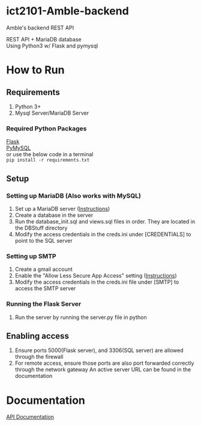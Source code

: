 # ict2101-Amble-backend
Amble's backend REST API  

REST API + MariaDB database  
Using Python3 w/ Flask and pymysql

# How to Run  
## Requirements
1) Python 3+  
2) Mysql Server/MariaDB Server  

### Required Python Packages
[Flask](https://pypi.org/project/Flask/)  
[PyMySQL](https://pypi.org/project/PyMySQL/)  
or use the below code in a terminal  
`pip install -r requirements.txt`
  
## Setup
### Setting up MariaDB (Also works with MySQL)  
1) Set up a MariaDB server ([Instructions](https://www.tutorialspoint.com/mariadb/mariadb_installation.htm))  
2) Create a database in the server  
3) Run the database_init.sql and views.sql files in order. They are located in the DBStuff directory  
4) Modify the access credentials in the creds.ini under [CREDENTIALS] to point to the SQL server
  
### Setting up SMTP
1) Create a gmail account
2) Enable the "Allow Less Secure App Access" setting ([Instructions](https://support.google.com/accounts/answer/6010255))
3) Modify the access credentials in the creds.ini file under [SMTP] to access the SMTP server

### Running the Flask Server
1) Run the server by running the server.py file in python

## Enabling access
1) Ensure ports 5000(Flask server), and 3306(SQL server) are allowed through the firewall
2) For remote access, ensure those ports are also port forwarded correctly through the network gateway
An active server URL can be found in the documentation  

# Documentation
[API Documentation](https://docs.google.com/document/d/1YnJoDLhQgFwOwnHlbMjkgAQh_Wkc6BzzvwpF8y2Znd0/edit?usp=sharing)
